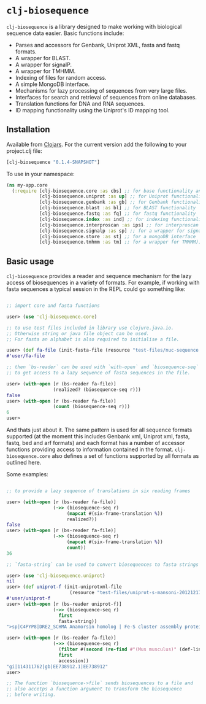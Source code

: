# `clj-biosequence`

`clj-biosequence` is a library designed to make working with
biological sequence data easier. Basic functions include:

- Parses and accessors for Genbank, Uniprot XML, fasta and fastq formats.
- A wrapper for BLAST.
- A wrapper for signalP.
- A wrapper for TMHMM.
- Indexing of files for random access.
- A simple MongoDB interface.
- Mechanisms for lazy processing of sequences from very large files.
- Interfaces for search and retrieval of sequences from online databases.
- Translation functions for DNA and RNA sequences.
- ID mapping functionality using the Uniprot's ID mapping tool.

## Installation

Available from [Clojars](https://clojars.org/clj-biosequence). For the
current version add the following to your project.clj file:

```clojure
[clj-biosequence "0.1.4-SNAPSHOT"]
```

To use in your namespace:

```clojure
(ns my-app.core
  (:require [clj-biosequence.core :as cbs] ;; for base functionality and fasta
  	        [clj-biosequence.uniprot :as up] ;; for Uniprot functionality
	        [clj-biosequence.genbank :as gb] ;; for Genbank functionality
	        [clj-biosequence.blast :as bl] ;; for BLAST functionality
            [clj-biosequence.fastq :as fq] ;; for fastq functionality
            [clj-biosequence.index :as ind] ;; for indexing functionality
            [clj-biosequence.interproscan :as ips] ;; for interproscan functionality
	        [clj-biosequence.signalp :as sp] ;; for a wrapper for signalp
            [clj-biosequence.store :as st] ;; for a mongoDB interface
            [clj-biosequence.tmhmm :as tm] ;; for a wrapper for TMHMM))
```

## Basic usage

`clj-biosequence` provides a reader and sequence mechanism for the
lazy access of biosequences in a variety of formats. For example, if
working with fasta sequences a typical session in the REPL could go
something like:

```clojure

;; import core and fasta functions

user> (use 'clj-biosequence.core)

;; to use test files included in library use clojure.java.io.
;; Otherwise string or java file object can be used.
;; For fasta an alphabet is also required to initialise a file.

user> (def fa-file (init-fasta-file (resource "test-files/nuc-sequence.fasta") :iupacNucleicAcids))
#'user/fa-file

;; then `bs-reader` can be used with `with-open` and `biosequence-seq`
;; to get access to a lazy sequence of fasta sequences in the file.

user> (with-open [r (bs-reader fa-file)]
                 (realized? (biosequence-seq r)))
false
user> (with-open [r (bs-reader fa-file)]
                 (count (biosequence-seq r)))
6
user> 
```

And thats just about it. The same pattern is used for all sequence
formats supported (at the moment this includes Genbank xml, Uniprot
xml, fasta, fastq, bed and arf formats) and each format has a number
of accessor functions providing access to information contained in the
format. `clj-biosequence.core` also defines a set of functions
supported by all formats as outlined here.

Some examples:

```clojure

;; to provide a lazy sequence of translations in six reading frames

user> (with-open [r (bs-reader fa-file)]
                 (->> (biosequence-seq r)
                      (mapcat #(six-frame-translation %))
                      realized?))
false
user> (with-open [r (bs-reader fa-file)]
                 (->> (biosequence-seq r)
                      (mapcat #(six-frame-translation %))
                      count))
36

;; `fasta-string` can be used to convert biosequences to fasta strings

user> (use 'clj-biosequence.uniprot)
nil
user> (def uniprot-f (init-uniprotxml-file
                       (resource "test-files/uniprot-s-mansoni-20121217.xml")))
#'user/uniprot-f
user> (with-open [r (bs-reader uniprot-f)]
                 (->> (biosequence-seq r)
                   first
                   fasta-string))
">sp|C4PYP8|DRE2_SCHMA Anamorsin homolog | Fe-S cluster assembly protein DRE2 homolog [Schistosoma mansoni]\nMEQCVADCLNSDDCVMIVWSGEVQEDVMRGLQVAVSTYVKKLQFENLEKFVDSSAVDSQLXHECSVILCGWPNSISVNILKLGLLSNLLSCLRPGGRFFGRDLITGDWDSLKKNLTLSGYIXNPYQLSCENHLIFSASVPSNYTQGSSVKLPWANSDVEAAWENVDNSSDANGNIINTNTLLXQKSDLKTPLSVCGKEAATDSVGKKKRACKNCTCGLAEIEAAEEDKSDVPISSCGNCYLGDXAFRCSTCPYRGLPPFKPGERILIPDDVLRADL\n"

user> (with-open [r (bs-reader fa-file)]
                 (->> (biosequence-seq r)
                   (filter #(second (re-find #"(Mus musculus)" (def-line %))))
                   first
                   accession))
"gi|114311762|gb|EE738912.1|EE738912"
user> 

;; The function `biosequence->file` sends biosequences to a file and
;; also accetps a function argument to transform the biosequence
;; before writing.

```
